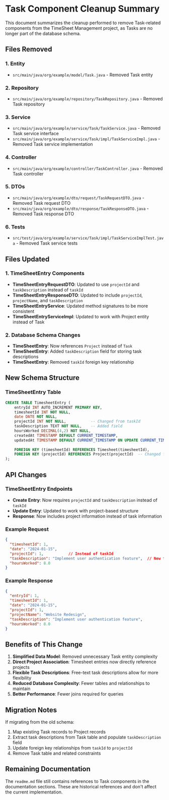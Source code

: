 # Task Component Cleanup Summary

This document summarizes the cleanup performed to remove Task-related components from the TimeSheet Management project, as Tasks are no longer part of the database schema.

## Files Removed

### 1. Entity
- `src/main/java/org/example/model/Task.java` - Removed Task entity

### 2. Repository
- `src/main/java/org/example/repository/TaskRepository.java` - Removed Task repository

### 3. Service
- `src/main/java/org/example/service/Task/TaskService.java` - Removed Task service interface
- `src/main/java/org/example/service/Task/impl/TaskServiceImpl.java` - Removed Task service implementation

### 4. Controller
- `src/main/java/org/example/controller/TaskController.java` - Removed Task controller

### 5. DTOs
- `src/main/java/org/example/dto/request/TaskRequestDTO.java` - Removed Task request DTO
- `src/main/java/org/example/dto/response/TaskResponseDTO.java` - Removed Task response DTO

### 6. Tests
- `src/test/java/org/example/service/Task/impl/TaskServiceImplTest.java` - Removed Task service tests

## Files Updated

### 1. TimeSheetEntry Components
- **TimeSheetEntryRequestDTO**: Updated to use `projectId` and `taskDescription` instead of `taskId`
- **TimeSheetEntryResponseDTO**: Updated to include `projectId`, `projectName`, and `taskDescription`
- **TimeSheetEntryService**: Updated method signatures to be more consistent
- **TimeSheetEntryServiceImpl**: Updated to work with Project entity instead of Task

### 2. Database Schema Changes
- **TimeSheetEntry**: Now references `Project` instead of `Task`
- **TimeSheetEntry**: Added `taskDescription` field for storing task descriptions
- **TimeSheetEntry**: Removed `taskId` foreign key relationship

## New Schema Structure

### TimeSheetEntry Table
```sql
CREATE TABLE TimesheetEntry (
    entryId INT AUTO_INCREMENT PRIMARY KEY,
    timesheetId INT NOT NULL,
    date DATE NOT NULL,
    projectId INT NOT NULL,           -- Changed from taskId
    taskDescription TEXT NOT NULL,    -- Added field
    hoursWorked DECIMAL(4,2) NOT NULL,
    createdAt TIMESTAMP DEFAULT CURRENT_TIMESTAMP,
    updatedAt TIMESTAMP DEFAULT CURRENT_TIMESTAMP ON UPDATE CURRENT_TIMESTAMP,
    
    FOREIGN KEY (timesheetId) REFERENCES Timesheet(timesheetId),
    FOREIGN KEY (projectId) REFERENCES Project(projectId)  -- Changed from Task
);
```

## API Changes

### TimeSheetEntry Endpoints
- **Create Entry**: Now requires `projectId` and `taskDescription` instead of `taskId`
- **Update Entry**: Updated to work with project-based structure
- **Response**: Now includes project information instead of task information

### Example Request
```json
{
  "timesheetId": 1,
  "date": "2024-01-15",
  "projectId": 1,           // Instead of taskId
  "taskDescription": "Implement user authentication feature",  // New field
  "hoursWorked": 8.0
}
```

### Example Response
```json
{
  "entryId": 1,
  "timesheetId": 1,
  "date": "2024-01-15",
  "projectId": 1,
  "projectName": "Website Redesign",
  "taskDescription": "Implement user authentication feature",
  "hoursWorked": 8.0
}
```

## Benefits of This Change

1. **Simplified Data Model**: Removed unnecessary Task entity complexity
2. **Direct Project Association**: Timesheet entries now directly reference projects
3. **Flexible Task Descriptions**: Free-text task descriptions allow for more flexibility
4. **Reduced Database Complexity**: Fewer tables and relationships to maintain
5. **Better Performance**: Fewer joins required for queries

## Migration Notes

If migrating from the old schema:
1. Map existing Task records to Project records
2. Extract task descriptions from Task table and populate `taskDescription` field
3. Update foreign key relationships from `taskId` to `projectId`
4. Remove Task table and related constraints

## Remaining Documentation

The `readme.md` file still contains references to Task components in the documentation sections. These are historical references and don't affect the current implementation. 